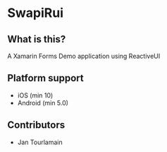 # SwapiRui


## What is this?
A Xamarin Forms Demo application using ReactiveUI



## Platform support
- iOS (min 10)
- Android (min 5.0)

## Contributors

- Jan Tourlamain

